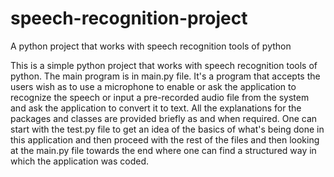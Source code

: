 # speech-recognition-project
A python project that works with speech recognition tools of python

This is a simple python project that works with speech recognition tools of python. The main program is in main.py file.
It's a program that accepts the users wish as to use a microphone to enable or ask the application to recognize the speech 
or input a pre-recorded audio file from the system and ask the application to convert it to text. All the explanations for 
the packages and classes are provided briefly as and when required. One can start with the test.py file to get an idea of the
basics of what's being done in this application and then proceed with the rest of the files and then looking at the main.py file
towards the end where one can find a structured way in which the application was coded.
